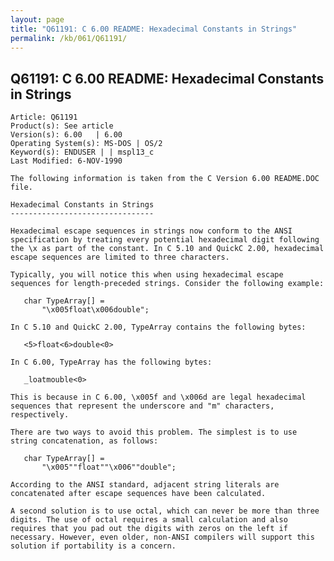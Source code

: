 ```yaml
---
layout: page
title: "Q61191: C 6.00 README: Hexadecimal Constants in Strings"
permalink: /kb/061/Q61191/
---
```


## Q61191: C 6.00 README: Hexadecimal Constants in Strings

	Article: Q61191
	Product(s): See article
	Version(s): 6.00   | 6.00
	Operating System(s): MS-DOS | OS/2
	Keyword(s): ENDUSER | | mspl13_c
	Last Modified: 6-NOV-1990
	
	The following information is taken from the C Version 6.00 README.DOC
	file.
	
	Hexadecimal Constants in Strings
	--------------------------------
	
	Hexadecimal escape sequences in strings now conform to the ANSI
	specification by treating every potential hexadecimal digit following
	the \x as part of the constant. In C 5.10 and QuickC 2.00, hexadecimal
	escape sequences are limited to three characters.
	
	Typically, you will notice this when using hexadecimal escape
	sequences for length-preceded strings. Consider the following example:
	
	   char TypeArray[] =
	       "\x005float\x006double";
	
	In C 5.10 and QuickC 2.00, TypeArray contains the following bytes:
	
	   <5>float<6>double<0>
	
	In C 6.00, TypeArray has the following bytes:
	
	   _loatmouble<0>
	
	This is because in C 6.00, \x005f and \x006d are legal hexadecimal
	sequences that represent the underscore and "m" characters,
	respectively.
	
	There are two ways to avoid this problem. The simplest is to use
	string concatenation, as follows:
	
	   char TypeArray[] =
	       "\x005""float""\x006""double";
	
	According to the ANSI standard, adjacent string literals are
	concatenated after escape sequences have been calculated.
	
	A second solution is to use octal, which can never be more than three
	digits. The use of octal requires a small calculation and also
	requires that you pad out the digits with zeros on the left if
	necessary. However, even older, non-ANSI compilers will support this
	solution if portability is a concern.
